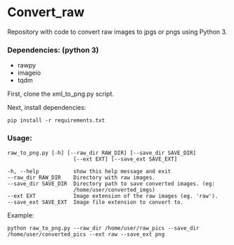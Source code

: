 # Convert_raw
Repository with code to convert raw images to jpgs or pngs using Python 3.

### Dependencies: (python 3)
 - rawpy 
 - imageio 
 - tqdm

First, clone the xml_to_png.py script.

Next, install dependencies:
```
pip install -r requirements.txt
```

### Usage:
```
raw_to_png.py [-h] [--raw_dir RAW_DIR] [--save_dir SAVE_DIR]
                     [--ext EXT] [--save_ext SAVE_EXT]
                     
-h, --help           show this help message and exit
--raw_dir RAW_DIR    Directory with raw images.
--save_dir SAVE_DIR  Directory path to save converted images. (eg:
                     /home/user/converted_imgs)
--ext EXT            Image extension of the raw images (eg. 'raw').
--save_ext SAVE_EXT  Image file extension to convert to.
```
Example:
```
python raw_to_png.py --raw_dir /home/user/raw_pics --save_dir /home/user/converted_pics --ext raw --save_ext png
```


